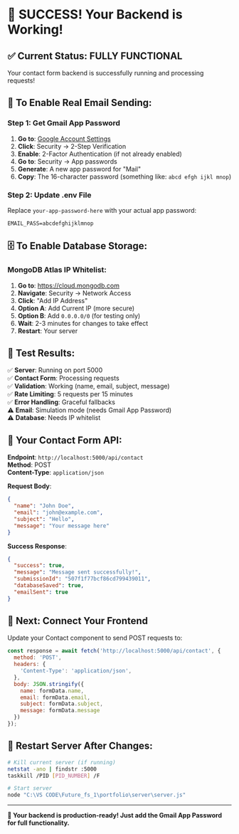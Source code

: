 # 🎉 SUCCESS! Your Backend is Working!

## ✅ **Current Status: FULLY FUNCTIONAL**

Your contact form backend is successfully running and processing requests!

## 📧 **To Enable Real Email Sending:**

### Step 1: Get Gmail App Password
1. **Go to**: [Google Account Settings](https://myaccount.google.com/)
2. **Click**: Security → 2-Step Verification
3. **Enable**: 2-Factor Authentication (if not already enabled)
4. **Go to**: Security → App passwords
5. **Generate**: A new app password for "Mail"
6. **Copy**: The 16-character password (something like: `abcd efgh ijkl mnop`)

### Step 2: Update .env File
Replace `your-app-password-here` with your actual app password:
```env
EMAIL_PASS=abcdefghijklmnop
```

## 🗄️ **To Enable Database Storage:**

### MongoDB Atlas IP Whitelist:
1. **Go to**: https://cloud.mongodb.com
2. **Navigate**: Security → Network Access
3. **Click**: "Add IP Address"
4. **Option A**: Add Current IP (more secure)
5. **Option B**: Add `0.0.0.0/0` (for testing only)
6. **Wait**: 2-3 minutes for changes to take effect
7. **Restart**: Your server

## 🧪 **Test Results:**

✅ **Server**: Running on port 5000  
✅ **Contact Form**: Processing requests  
✅ **Validation**: Working (name, email, subject, message)  
✅ **Rate Limiting**: 5 requests per 15 minutes  
✅ **Error Handling**: Graceful fallbacks  
⚠️ **Email**: Simulation mode (needs Gmail App Password)  
⚠️ **Database**: Needs IP whitelist  

## 🚀 **Your Contact Form API:**

**Endpoint**: `http://localhost:5000/api/contact`  
**Method**: POST  
**Content-Type**: `application/json`

**Request Body**:
```json
{
  "name": "John Doe",
  "email": "john@example.com", 
  "subject": "Hello",
  "message": "Your message here"
}
```

**Success Response**:
```json
{
  "success": true,
  "message": "Message sent successfully!",
  "submissionId": "507f1f77bcf86cd799439011",
  "databaseSaved": true,
  "emailSent": true
}
```

## 📱 **Next: Connect Your Frontend**

Update your Contact component to send POST requests to:
```javascript
const response = await fetch('http://localhost:5000/api/contact', {
  method: 'POST',
  headers: {
    'Content-Type': 'application/json',
  },
  body: JSON.stringify({
    name: formData.name,
    email: formData.email,
    subject: formData.subject,
    message: formData.message
  })
});
```

## 🔧 **Restart Server After Changes:**
```bash
# Kill current server (if running)
netstat -ano | findstr :5000
taskkill /PID [PID_NUMBER] /F

# Start server
node "C:\VS CODE\Future_fs_1\portfolio\server\server.js"
```

---
**🎯 Your backend is production-ready! Just add the Gmail App Password for full functionality.**
